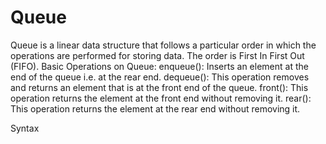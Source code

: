 # Queue

Queue is a linear data structure that follows a particular order in which the operations are performed for storing data. The order is First In First Out (FIFO). 
Basic Operations on Queue: 
enqueue(): Inserts an element at the end of the queue i.e. at the rear end.
dequeue(): This operation removes and returns an element that is at the front end of the queue.
front(): This operation returns the element at the front end without removing it.
rear(): This operation returns the element at the rear end without removing it.

Syntax

